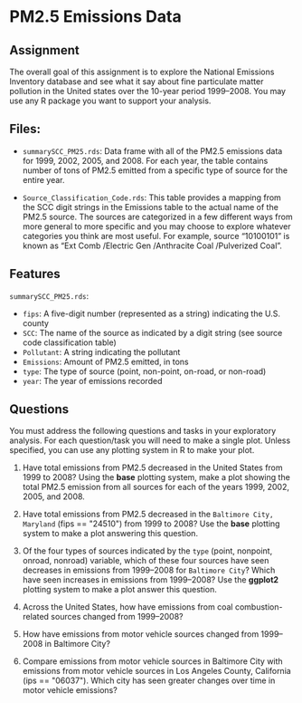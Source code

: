 # PM2.5 Emissions Data

## Assignment

The overall goal of this assignment is to explore the National Emissions Inventory database and see what it say about fine particulate matter pollution in the United states over the 10-year period 1999–2008. 
You may use any R package you want to support your analysis.



## Files:
* `summarySCC_PM25.rds`: Data frame with all of the PM2.5 emissions data for 1999, 2002, 2005, and 2008. 
For each year, the table contains number of tons of PM2.5 emitted from a specific type of source for the entire year.

* `Source_Classification_Code.rds`: This table provides a mapping from the SCC digit strings in the Emissions table to the actual name of the PM2.5 source. 
The sources are categorized in a few different ways from more general to more specific and you may choose to explore whatever categories you think are most useful. 
For example, source “10100101” is known as “Ext Comb /Electric Gen /Anthracite Coal /Pulverized Coal”.

## Features

`summarySCC_PM25.rds`:
* `fips`: A five-digit number (represented as a string) indicating the U.S. county
* `SCC`: The name of the source as indicated by a digit string (see source code classification table)
* `Pollutant`: A string indicating the pollutant
* `Emissions`: Amount of PM2.5 emitted, in tons
* `type`: The type of source (point, non-point, on-road, or non-road)
* `year`: The year of emissions recorded

## Questions

You must address the following questions and tasks in your exploratory analysis. 
For each question/task you will need to make a single plot. 
Unless specified, you can use any plotting system in R to make your plot.

1) Have total emissions from PM2.5 decreased in the United States from 1999 to 2008? 
Using the **base** plotting system, make a plot showing the total PM2.5 emission from all sources for each of the years 1999, 2002, 2005, and 2008.

2) Have total emissions from PM2.5 decreased in the `Baltimore City, Maryland` (fips == "24510") from 1999 to 2008? 
Use the **base** plotting system to make a plot answering this question.

3) Of the four types of sources indicated by the `type` (point, nonpoint, onroad, nonroad) variable, 
which of these four sources have seen decreases in emissions from 1999–2008 for `Baltimore City`? 
Which have seen increases in emissions from 1999–2008? 
Use the **ggplot2** plotting system to make a plot answer this question.

4) Across the United States, how have emissions from coal combustion-related sources changed from 1999–2008?

5) How have emissions from motor vehicle sources changed from 1999–2008 in Baltimore City?

6) Compare emissions from motor vehicle sources in Baltimore City with emissions from motor vehicle sources in Los Angeles County, California (ips == "06037"). 
Which city has seen greater changes over time in motor vehicle emissions?